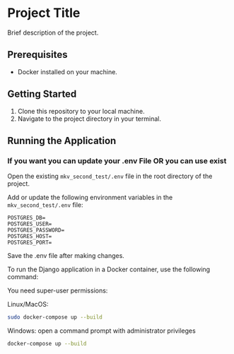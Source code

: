 # Project Title

Brief description of the project.

## Prerequisites

- Docker installed on your machine.

## Getting Started

1. Clone this repository to your local machine.
2. Navigate to the project directory in your terminal.

## Running the Application


### If you want you can update your .env File OR you can use exist

Open the existing `mkv_second_test/.env` file in the root directory of the project.

Add or update the following environment variables in the `mkv_second_test/.env` file:

```dotenv
POSTGRES_DB=
POSTGRES_USER=
POSTGRES_PASSWORD=
POSTGRES_HOST=
POSTGRES_PORT=
```

Save the .env file after making changes.

To run the Django application in a Docker container, use the following command:

You need super-user permissions:

Linux/MacOS:
```bash
sudo docker-compose up --build
```

Windows:
open a command prompt with administrator privileges
```bash
docker-compose up --build
```


